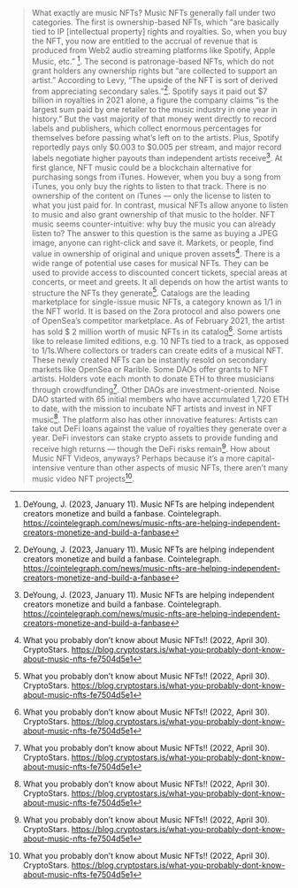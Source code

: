 
> What exactly are music NFTs?
Music NFTs generally fall under two categories. The first is ownership-based NFTs, which “are basically tied to IP [intellectual property] rights and royalties. So, when you buy the NFT, you now are entitled to the accrual of revenue that is produced from Web2 audio streaming platforms like Spotify, Apple Music, etc.” [^1].
The second is patronage-based NFTs, which do not grant holders any ownership rights but “are collected to support an artist.” According to Levy, “The upside of the NFT is sort of derived from appreciating secondary sales.”[^1].
Spotify says it paid out $7 billion in royalties in 2021 alone, a figure the company claims “is the largest sum paid by one retailer to the music industry in one year in history.” But the vast majority of that money went directly to record labels and publishers, which collect enormous percentages for themselves before passing what’s left on to the artists. Plus, Spotify reportedly pays only $0.003 to $0.005 per stream, and major record labels negotiate higher payouts than independent artists receive[^1].
At first glance, NFT music could be a blockchain alternative for purchasing songs from iTunes. However, when you buy a song from iTunes, you only buy the rights to listen to that track. There is no ownership of the content on iTunes — only the license to listen to what you just paid for. In contrast, musical NFTs allow anyone to listen to music and also grant ownership of that music to the holder.
NFT music seems counter-intuitive: why buy the music you can already listen to? The answer to this question is the same as buying a JPEG image, anyone can right-click and save it. Markets, or people, find value in ownership of original and unique proven assets[^2].
There is a wide range of potential use cases for musical NFTs. They can be used to provide access to discounted concert tickets, special areas at concerts, or meet and greets. It all depends on how the artist wants to structure the NFTs they generate[^2].
Catalogs are the leading marketplace for single-issue music NFTs, a category known as 1/1 in the NFT world. It is based on the Zora protocol and also powers one of OpenSea’s competitor marketplace. As of February 2021, the artist has sold $ 2 million worth of music NFTs in its catalog[^2].
Some artists like to release limited editions, e.g. 10 NFTs tied to a track, as opposed to 1/1s.Where collectors or traders can create edits of a musical NFT. These newly created NFTs can be instantly resold on secondary markets like OpenSea or Rarible. Some DAOs offer grants to NFT artists. Holders vote each month to donate ETH to three musicians through crowdfunding[^2].
Other DAOs are investment-oriented. Noise DAO started with 65 initial members who have accumulated 1,720 ETH to date, with the mission to incubate NFT artists and invest in NFT music[^2].
The platform also has other innovative features: Artists can take out DeFi loans against the value of royalties they generate over a year. DeFi investors can stake crypto assets to provide funding and receive high returns — though the DeFi risks remain[^2].
How about Music NFT Videos, anyways?
Perhaps because it’s a more capital-intensive venture than other aspects of music NFTs, there aren’t many music video NFT projects[^2].

[^1]: DeYoung, J. (2023, January 11). Music NFTs are helping independent creators monetize and build a fanbase. Cointelegraph. https://cointelegraph.com/news/music-nfts-are-helping-independent-creators-monetize-and-build-a-fanbase

[^2]: What you probably don’t know about Music NFTs!! (2022, April 30). CryptoStars. https://blog.cryptostars.is/what-you-probably-dont-know-about-music-nfts-fe7504d5e1

